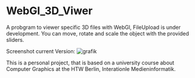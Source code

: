 # WebGl_3D_Viwer

A probgram to viewer specific 3D files with WebGl, FileUpload is under development.
You can move, rotate and scale the object with the provided sliders.

Screenshot current Version:
![grafik](https://user-images.githubusercontent.com/68195151/142773957-05a6e536-2d09-42f2-ae0f-724cae535235.png)

This is a personal project, that is based on a university course about Computer Graphics at the HTW Berlin, Interationle Medieninformatik.

